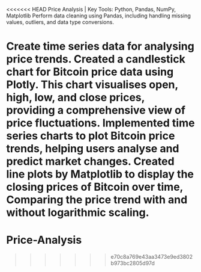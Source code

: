 <<<<<<< HEAD
Price Analysis | Key Tools: Python, Pandas, NumPy, Matplotlib
Perform data cleaning using Pandas, including handling missing values, outliers, and data type conversions. 

Create time series data for analysing price trends.
Created a candlestick chart for Bitcoin price data using Plotly. This chart visualises open, high, low, and close prices, providing a comprehensive view of price fluctuations.
Implemented time series charts to plot Bitcoin price trends, helping users analyse and predict market changes.
Created line plots by Matplotlib to display the closing prices of Bitcoin over time, Comparing the price trend with and without logarithmic scaling.
=======
# Price-Analysis
>>>>>>> e70c8a769e43aa3473e9ed3802b973bc2805d97d
